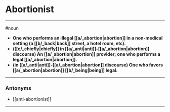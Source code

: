 # Abortionist
---
#noun
- **One who performs an illegal [[a/_abortion|abortion]] in a non-medical setting (a [[b/_back|back]] street, a hotel room, etc).**
- **([[c/_chiefly|chiefly]] in [[a/_anti|anti]]-[[a/_abortion|abortion]] discourse) An [[a/_abortion|abortion]] provider; one who performs a legal [[a/_abortion|abortion]].**
- **(in [[a/_anti|anti]]-[[a/_abortion|abortion]] discourse) One who favors [[a/_abortion|abortion]] [[b/_being|being]] legal.**
---
### Antonyms
- [[anti-abortionist]]
---
